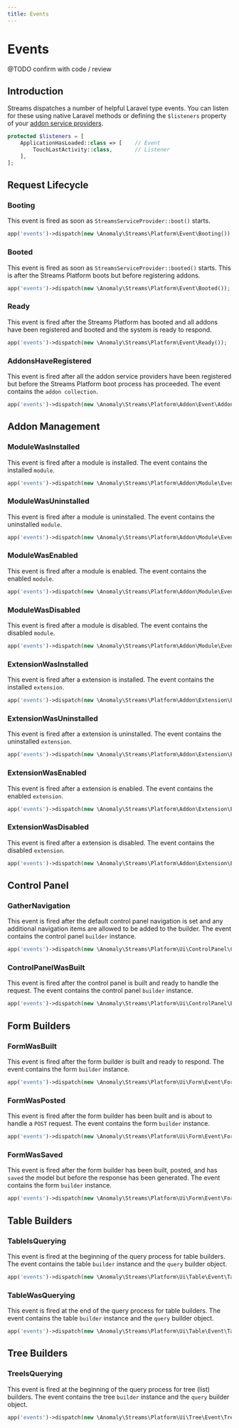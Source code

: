 ```yaml
---
title: Events
---
```


# Events

@TODO confirm with code / review

## Introduction

Streams dispatches a number of helpful Laravel type events. You can listen for these using native Laravel methods or defining the `$listeners` property of your [addon service providers](../addon-development/service-providers).

```php
protected $listeners = [
    ApplicationHasLoaded::class => [    // Event
        TouchLastActivity::class,       // Listener
    ],
];
```


## Request Lifecycle

### Booting

This event is fired as soon as `StreamsServiceProvider::boot()` starts.

```php
app('events')->dispatch(new \Anomaly\Streams\Platform\Event\Booting());
```

### Booted

This event is fired as soon as `StreamsServiceProvider::booted()` starts. This is after the Streams Platform boots but before registering addons.

```php
app('events')->dispatch(new \Anomaly\Streams\Platform\Event\Booted());
```

### Ready

This event is fired after the Streams Platform has booted and all addons have been registered and booted and the system is ready to respond.

```php
app('events')->dispatch(new \Anomaly\Streams\Platform\Event\Ready());
```

### AddonsHaveRegistered

This event is fired after all the addon service providers have been registered but before the Streams Platform boot process has proceeded. The event contains the `addon collection`.

```php
app('events')->dispatch(new \Anomaly\Streams\Platform\Addon\Event\AddonsHaveRegistered($addons));
```


## Addon Management

### ModuleWasInstalled

This event is fired after a module is installed. The event contains the installed `module`.

```php
app('events')->dispatch(new \Anomaly\Streams\Platform\Addon\Module\Event\ModuleWasInstalled($module));
```

### ModuleWasUninstalled

This event is fired after a module is uninstalled. The event contains the uninstalled `module`.

```php
app('events')->dispatch(new \Anomaly\Streams\Platform\Addon\Module\Event\ModuleWasUninstalled($module));
```

### ModuleWasEnabled

This event is fired after a module is enabled. The event contains the enabled `module`.

```php
app('events')->dispatch(new \Anomaly\Streams\Platform\Addon\Module\Event\ModuleWasEnabled($module));
```

### ModuleWasDisabled

This event is fired after a module is disabled. The event contains the disabled `module`.

```php
app('events')->dispatch(new \Anomaly\Streams\Platform\Addon\Module\Event\ModuleWasDisabled($module));
```

### ExtensionWasInstalled

This event is fired after a extension is installed. The event contains the installed `extension`.

```php
app('events')->dispatch(new \Anomaly\Streams\Platform\Addon\Extension\Event\ExtensionWasInstalled($extension));
```

### ExtensionWasUninstalled

This event is fired after a extension is uninstalled. The event contains the uninstalled `extension`.

```php
app('events')->dispatch(new \Anomaly\Streams\Platform\Addon\Extension\Event\ExtensionWasUninstalled($extension));
```

### ExtensionWasEnabled

This event is fired after a extension is enabled. The event contains the enabled `extension`.

```php
app('events')->dispatch(new \Anomaly\Streams\Platform\Addon\Extension\Event\ExtensionWasEnabled($extension));
```

### ExtensionWasDisabled

This event is fired after a extension is disabled. The event contains the disabled `extension`.

```php
app('events')->dispatch(new \Anomaly\Streams\Platform\Addon\Extension\Event\ExtensionWasDisabled($extension));
```


## Control Panel

### GatherNavigation

This event is fired after the default control panel navigation is set and any additional navigation items are allowed to be added to the builder. The event contains the control panel `builder` instance.

```php
app('events')->dispatch(new \Anomaly\Streams\Platform\Ui\ControlPanel\Component\Navigation\Event\GatherNavigation($builder));
```

### ControlPanelWasBuilt

This event is fired after the control panel is built and ready to handle the request. The event contains the control panel `builder` instance.

```php
app('events')->dispatch(new \Anomaly\Streams\Platform\Ui\ControlPanel\Event\ControlPanelWasBuilt($builder));
```


## Form Builders

### FormWasBuilt

This event is fired after the form builder is built and ready to respond. The event contains the form `builder` instance.

```php
app('events')->dispatch(new \Anomaly\Streams\Platform\Ui\Form\Event\FormWasBuilt($builder));
```

### FormWasPosted

This event is fired after the form builder has been built and is about to handle a `POST` request. The event contains the form `builder` instance.

```php
app('events')->dispatch(new \Anomaly\Streams\Platform\Ui\Form\Event\FormWasPosted($builder));
```

### FormWasSaved

This event is fired after the form builder has been built, posted, and has `saved` the model but before the response has been generated. The event contains the form `builder` instance.

```php
app('events')->dispatch(new \Anomaly\Streams\Platform\Ui\Form\Event\FormWasSaved($builder));
```


## Table Builders

### TableIsQuerying

This event is fired at the beginning of the query process for table builders. The event contains the table `builder` instance and the `query` builder object.

```php
app('events')->dispatch(new \Anomaly\Streams\Platform\Ui\Table\Event\TableIsQuerying($builder, $query));
```

### TableWasQuerying

This event is fired at the end of the query process for table builders. The event contains the table `builder` instance and the `query` builder object.

```php
app('events')->dispatch(new \Anomaly\Streams\Platform\Ui\Table\Event\TableWasQuerying($builder, $query));
```


## Tree Builders

### TreeIsQuerying

This event is fired at the beginning of the query process for tree (list) builders. The event contains the tree `builder` instance and the `query` builder object.

```php
app('events')->dispatch(new \Anomaly\Streams\Platform\Ui\Tree\Event\TreeIsQuerying($builder, $query));
```
